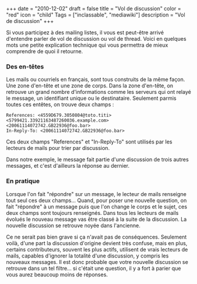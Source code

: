 +++
date = "2010-12-02"
draft = false
title = "Vol de discussion"
color = "red"
icon = "child"
Tags = ["inclassable", "mediawiki"]
description = "Vol de discussion"
+++

Si vous participez à des mailing listes, il vous est peut-être arrivé
d'entendre parler de vol de discussion ou vol de thread. Voici en
quelques mots une petite explication technique qui vous permettra de
mieux comprendre de quoi il retourne.

### Des en-têtes

Les mails ou courriels en français, sont tous construits de la même
façon. Une zone d'en-tête et une zone de corps. Dans la zone d'en-tête,
on retrouve un grand nombre d'informations comme les serveurs qui ont
relayé le message, un identifiant unique ou le destinataire. Seulement
parmis toutes ces entêtes, on trouve deux champs :

    References: <4559D679.3050804@toto.titi> <5799421.33921163487260036.example.com> <20061114072742.GB22936@foo.bar>
    In-Reply-To: <20061114072742.GB22936@foo.bar>

Ces deux champs "References" et "In-Reply-To" sont utilisés par les
lecteurs de mails pour trier par discussion.

Dans notre exemple, le message fait partie d'une discussion de trois
autres messages, et c'est d'ailleurs la réponse au dernier.

### En pratique

Lorsque l'on fait "répondre" sur un message, le lecteur de mails
renseigne tout seul ces deux champs... Quand, pour poser une nouvelle
question, on fait "répondre" à un message puis que l'on change le corps
et le sujet, ces deux champs sont toujours renseignés. Dans tous les
lecteurs de mails évolués le nouveau message vas être classé à la suite
de la discussion. La nouvelle discussion se retrouve noyée dans
l'ancienne.

Ce ne serait pas bien grave si ça n'avait pas de conséquences. Seulement
voilà, d'une part la discussion d'origine devient très confuse, mais en
plus, certains contributeurs, souvent les plus actifs, utilisent de
vrais lecteurs de mails, capables d'ignorer la totalité d'une
discussion, y compris les nouveaux messages. Il est donc probable que
votre nouvelle discussion se retrouve dans un tel filtre... si c'était
une question, il y a fort à parier que vous aurez beaucoup moins de
réponses.
